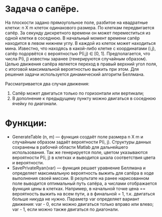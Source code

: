 # Задача о сапёре. 
На плоскости задано прямоугольное поле, разбитое на квадратные клетки: n Х m клеток одинакового размера. По клеткам передвигается сапёр. За секунду дискретного времени он может переместиться из одной клетки в соседнюю. В начальный момент времени сапёр находится в левом нижнем углу. В каждой из клеток может находиться мина. Известно, что находясь в какой-либо клетке с координатами (i,j), сапёр подорвётся с вероятностью Р(i,j) ∈ [0, 1]. Предполагается, что числа Р(i, j) известны заранее (генерируются случайным образом). Целью движения сапёра является переход в правый верхний угол поля, с итоговой максимальной вероятностью выжить при этом.
Для решения задачи используется динамический алгоритм Беллмана. 

Рассматривается два случая движения:
1) Сапёр может двигаться только по горизонтали или вертикали; 
2) В дополнение к предыдущему пункту можно двигаться в соседнюю ячейку по диагонали.

# Функции:
- GenerateTable (n, m) — функция создаёт поле размера n Х m и случайным образом задаёт вероятности Р(i, j). Структуры данных сохранены в рабочей области Matlab для дальнейшего использования. Так же генерируется поле, цветом указываются вероятности Р(i, j) в клетках и выводится шкала соответствия цвета и вероятности.
- SavePrivateRyan(var) — функция решает уравнение Беллмана и определяет максимальную вероятность выжить для сапёра в ходе выполнения своей миссии. В результате на ранее нарисованном поле выводится оптимальный путь сапёра, а числами отображается функция цены в клетках. Например, в начальной точке цена == вероятность выжить на всем пути, а в финальной = 1, т.к. двигаться больше никуда не нужно. Параметр var определяет вариант движения: var  - 0, если можно двигаться только вправо или влево; var - 1, если можно также двигаться по диагонали.
